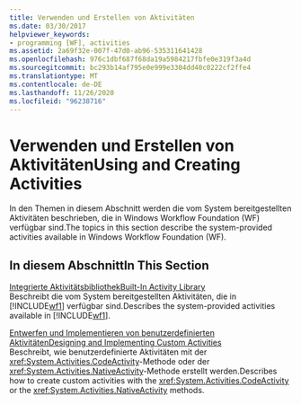 ```yaml
---
title: Verwenden und Erstellen von Aktivitäten
ms.date: 03/30/2017
helpviewer_keywords:
- programming [WF], activities
ms.assetid: 2a69f32e-007f-47d0-ab96-535311641428
ms.openlocfilehash: 976c1dbf687f68da19a5984217fbfe0e319f3a4d
ms.sourcegitcommit: bc293b14af795e0e999e3304dd40c0222cf2ffe4
ms.translationtype: MT
ms.contentlocale: de-DE
ms.lasthandoff: 11/26/2020
ms.locfileid: "96238716"
---
```

# <a name="using-and-creating-activities"></a><span data-ttu-id="707a8-102">Verwenden und Erstellen von Aktivitäten</span><span class="sxs-lookup"><span data-stu-id="707a8-102">Using and Creating Activities</span></span>

<span data-ttu-id="707a8-103">In den Themen in diesem Abschnitt werden die vom System bereitgestellten Aktivitäten beschrieben, die in Windows Workflow Foundation (WF) verfügbar sind.</span><span class="sxs-lookup"><span data-stu-id="707a8-103">The topics in this section describe the system-provided activities available in Windows Workflow Foundation (WF).</span></span>  
  
## <a name="in-this-section"></a><span data-ttu-id="707a8-104">In diesem Abschnitt</span><span class="sxs-lookup"><span data-stu-id="707a8-104">In This Section</span></span>  

 [<span data-ttu-id="707a8-105">Integrierte Aktivitätsbibliothek</span><span class="sxs-lookup"><span data-stu-id="707a8-105">Built-In Activity Library</span></span>](net-framework-4-5-built-in-activity-library.md)  
 <span data-ttu-id="707a8-106">Beschreibt die vom System bereitgestellten Aktivitäten, die in [!INCLUDE[wf1](../../../includes/wf1-md.md)] verfügbar sind.</span><span class="sxs-lookup"><span data-stu-id="707a8-106">Describes the system-provided activities available in [!INCLUDE[wf1](../../../includes/wf1-md.md)].</span></span>  
  
 [<span data-ttu-id="707a8-107">Entwerfen und Implementieren von benutzerdefinierten Aktivitäten</span><span class="sxs-lookup"><span data-stu-id="707a8-107">Designing and Implementing Custom Activities</span></span>](designing-and-implementing-custom-activities.md)  
 <span data-ttu-id="707a8-108">Beschreibt, wie benutzerdefinierte Aktivitäten mit der <xref:System.Activities.CodeActivity>-Methode oder der <xref:System.Activities.NativeActivity>-Methode erstellt werden.</span><span class="sxs-lookup"><span data-stu-id="707a8-108">Describes how to create custom activities with the <xref:System.Activities.CodeActivity> or the <xref:System.Activities.NativeActivity> methods.</span></span>
